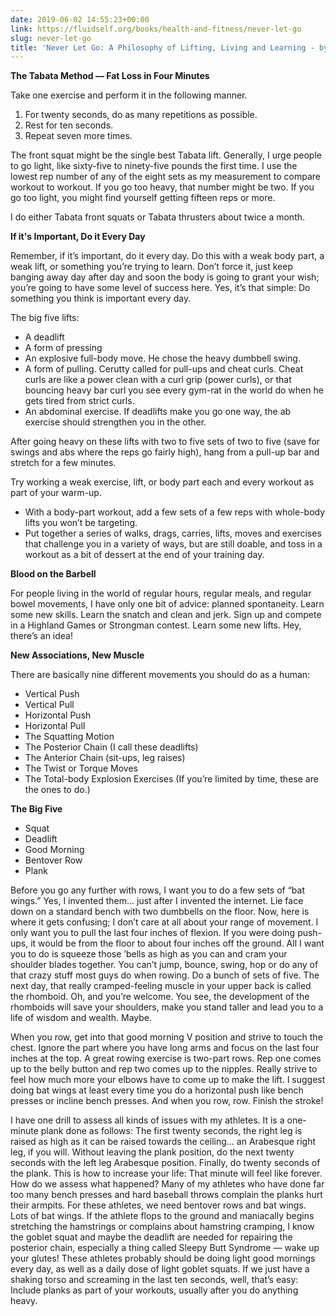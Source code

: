```yaml
---
date: 2019-06-02 14:55:23+00:00
link: https://fluidself.org/books/health-and-fitness/never-let-go
slug: never-let-go
title: 'Never Let Go: A Philosophy of Lifting, Living and Learning - by Dan John'
---
```


**The Tabata Method — Fat Loss in Four Minutes**

Take one exercise and perform it in the following manner.  
1. For twenty seconds, do as many repetitions as possible.
2. Rest for ten seconds. 
3. Repeat seven more times.

The front squat might be the single best Tabata lift. Generally, I urge people to go light, like sixty-five to ninety-five pounds the first time. I use the lowest rep number of any of the eight sets as my measurement to compare workout to workout. If you go too heavy, that number might be two. If you go too light, you might find yourself getting fifteen reps or more.

I do either Tabata front squats or Tabata thrusters about twice a month.

**If it's Important, Do it Every Day**

Remember, if it’s important, do it every day. Do this with a weak body part, a weak lift, or something you’re trying to learn. Don’t force it, just keep banging away day after day and soon the body is going to grant your wish; you’re going to have some level of success here. Yes, it’s that simple: Do something you think is important every day.

The big five lifts:  
- A deadlift
- A form of pressing
- An explosive full-body move. He chose the heavy dumbbell swing.
- A form of pulling. Cerutty called for pull-ups and cheat curls. Cheat curls are like a power clean with a curl grip (power curls), or that bouncing heavy bar curl you see every gym-rat in the world do when he gets tired from strict curls.
- An abdominal exercise. If deadlifts make you go one way, the ab exercise should strengthen you in the other.

After going heavy on these lifts with two to five sets of two to five (save for swings and abs where the reps go fairly high), hang from a pull-up bar and stretch for a few minutes.

Try working a weak exercise, lift, or body part each and every workout as part of your warm-up.  
- With a body-part workout, add a few sets of a few reps with whole-body lifts you won’t be targeting.
- Put together a series of walks, drags, carries, lifts, moves and exercises that challenge you in a variety of ways, but are still doable, and toss in a workout as a bit of dessert at the end of your training day.

**Blood on the Barbell**

For people living in the world of regular hours, regular meals, and regular bowel movements, I have only one bit of advice: planned spontaneity. Learn some new skills. Learn the snatch and clean and jerk. Sign up and compete in a Highland Games or Strongman contest. Learn some new lifts. Hey, there’s an idea!

**New Associations, New Muscle**

There are basically nine different movements you should do as a human:  
- Vertical Push
- Vertical Pull
- Horizontal Push
- Horizontal Pull
- The Squatting Motion
- The Posterior Chain (I call these deadlifts)
- The Anterior Chain (sit-ups, leg raises)
- The Twist or Torque Moves
- The Total-body Explosion Exercises (If you’re limited by time, these are the ones to do.)

**The Big Five**

- Squat
- Deadlift
- Good Morning
- Bentover Row
- Plank

Before you go any further with rows, I want you to do a few sets of “bat wings.” Yes, I invented them... just after I invented the internet. Lie face down on a standard bench with two dumbbells on the floor. Now, here is where it gets confusing; I don’t care at all about your range of movement. I only want you to pull the last four inches of flexion. If you were doing push-ups, it would be from the floor to about four inches off the ground. All I want you to do is squeeze those ’bells as high as you can and cram your shoulder blades together. You can’t jump, bounce, swing, hop or do any of that crazy stuff most guys do when rowing. Do a bunch of sets of five. The next day, that really cramped-feeling muscle in your upper back is called the rhomboid. Oh, and you’re welcome. You see, the development of the rhomboids will save your shoulders, make you stand taller and lead you to a life of wisdom and wealth. Maybe.

When you row, get into that good morning V position and strive to touch the chest. Ignore the part where you have long arms and focus on the last four inches at the top. A great rowing exercise is two-part rows. Rep one comes up to the belly button and rep two comes up to the nipples. Really strive to feel how much more your elbows have to come up to make the lift. I suggest doing bat wings at least every time you do a horizontal push like bench presses or incline bench presses. And when you row, row. Finish the stroke!

I have one drill to assess all kinds of issues with my athletes. It is a one-minute plank done as follows: The first twenty seconds, the right leg is raised as high as it can be raised towards the ceiling... an Arabesque right leg, if you will. Without leaving the plank position, do the next twenty seconds with the left leg Arabesque position. Finally, do twenty seconds of the plank. This is how to increase your life: That minute will feel like forever. How do we assess what happened? Many of my athletes who have done far too many bench presses and hard baseball throws complain the planks hurt their armpits. For these athletes, we need bentover rows and bat wings. Lots of bat wings. If the athlete flops to the ground and maniacally begins stretching the hamstrings or complains about hamstring cramping, I know the goblet squat and maybe the deadlift are needed for repairing the posterior chain, especially a thing called Sleepy Butt Syndrome — wake up your glutes! These athletes probably should be doing light good mornings every day, as well as a daily dose of light goblet squats. If we just have a shaking torso and screaming in the last ten seconds, well, that’s easy: Include planks as part of your workouts, usually after you do anything heavy.
